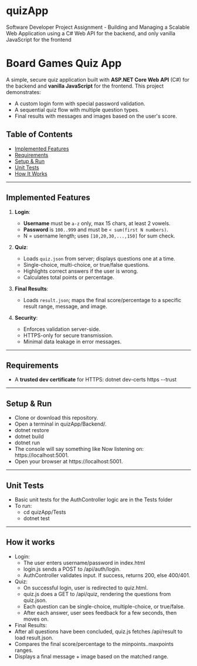 # quizApp
Software Developer Project Assignment - Building and Managing a Scalable Web Application using a C# Web API for the backend, and only vanilla JavaScript for the frontend

# Board Games Quiz App

A simple, secure quiz application built with **ASP.NET Core Web API** (C#) for the backend and **vanilla JavaScript** for the frontend. This project demonstrates:
- A custom login form with special password validation.
- A sequential quiz flow with multiple question types.
- Final results with messages and images based on the user's score.

## Table of Contents
- [Implemented Features](#features)
- [Requirements](#requirements)
- [Setup & Run](#setup--run)
- [Unit Tests](#unit-tests)
- [How It Works](#how-it-works)

---

## Implemented Features

1. **Login**:  
   - **Username** must be `a-z` only, max 15 chars, at least 2 vowels.  
   - **Password** is `100..999` and must be `< sum(first N numbers)`.  
   - N = username length; uses `[10,20,30,...,150]` for sum check.

2. **Quiz**:  
   - Loads `quiz.json` from server; displays questions one at a time.  
   - Single-choice, multi-choice, or true/false questions.  
   - Highlights correct answers if the user is wrong.  
   - Calculates total points or percentage.  

3. **Final Results**:  
   - Loads `result.json`; maps the final score/percentage to a specific result range, message, and image.

4. **Security**:  
   - Enforces validation server-side.  
   - HTTPS-only for secure transmission.  
   - Minimal data leakage in error messages.

---

## Requirements
- A **trusted dev certificate** for HTTPS:
  dotnet dev-certs https --trust

---

## Setup & Run

- Clone or download this repository.
- Open a terminal in quizApp/Backend/.
- dotnet restore
- dotnet build
- dotnet run
- The console will say something like Now listening on: https://localhost:5001.
- Open your browser at https://localhost:5001.

---

## Unit Tests
- Basic unit tests for the AuthController logic are in the Tests folder
- To run:
  - cd quizApp/Tests
  - dotnet test

---

## How it works

- Login:
  - The user enters username/password in index.html
  - login.js sends a POST to /api/auth/login.
  - AuthController validates input. If success, returns 200, else 400/401.
- Quiz:
  - On successful login, user is redirected to quiz.html.
  - quiz.js does a GET to /api/quiz, rendering the questions from quiz.json.
  - Each question can be single-choice, multiple-choice, or true/false.
  - After each answer, user sees feedback for a few seconds, then moves on.
 - Final Results:
  - After all questions have been concluded, quiz.js fetches /api/result to load result.json.
  - Compares the final score/percentage to the minpoints..maxpoints ranges.
  - Displays a final message + image based on the matched range.
